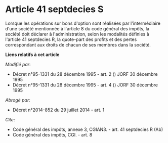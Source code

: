 # Article 41 septdecies S

Lorsque les opérations sur bons d'option sont réalisées par l'intermédiaire d'une société mentionnée à l'article 8 du code
général des impôts, la société doit déclarer à l'administration, selon les modalités définies à l'article 41 septdecies R, la
quote-part des profits et des pertes correspondant aux droits de chacun de ses membres dans la société.

**Liens relatifs à cet article**

_Modifié par_:

  - Décret n°95-1331 du 28 décembre 1995 - art. 2 () JORF 30 décembre 1995
  - Décret n°95-1331 du 28 décembre 1995 - art. 4 () JORF 30 décembre 1995

_Abrogé par_:

  - Décret n°2014-852 du 29 juillet 2014 - art. 1

_Cite_:

  - Code général des impôts, annexe 3, CGIAN3. - art. 41 septdecies R (Ab)
  - Code général des impôts, CGI. - art. 8
